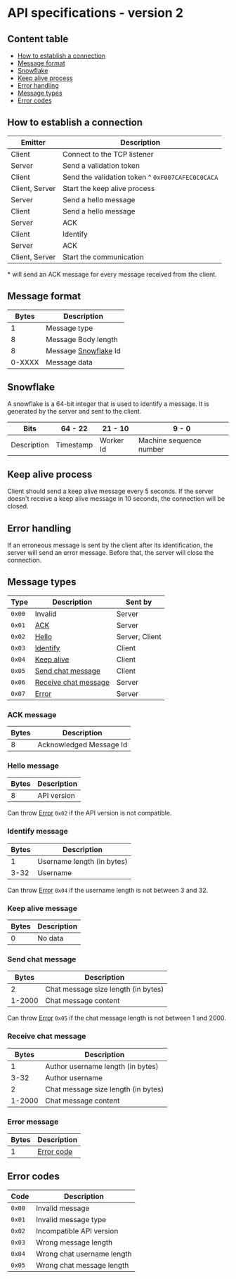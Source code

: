 # API specifications - version 2

## Content table

- [How to establish a connection](#how-to-establish-a-connection)
- [Message format](#message-format)
- [Snowflake](#snowflake)
- [Keep alive process](#keep-alive-process)
- [Error handling](#error-handling)
- [Message types](#message-types)
- [Error codes](#error-codes)

## How to establish a connection

| Emitter | Description |
| ------- | ------- |
| Client | Connect to the TCP listener |
| Server | Send a validation token |
| Client | Send the validation token ^ `0xF007CAFEC0C0CACA` |
| Client, Server | Start the keep alive process |
| Server | Send a hello message |
| Client | Send a hello message |
| Server | ACK |
| Client | Identify |
| Server | ACK |
| Client, Server | Start the communication |

\*  will send an ACK message for every message received from the client.

## Message format

| Bytes | Description |
|-------|-------------|
| 1     | Message type |
| 8     | Message Body length |
| 8    | Message [Snowflake](#Snowflake) Id |
| 0-XXXX   | Message data |

## Snowflake

A snowflake is a 64-bit integer that is used to identify a message.
It is generated by the server and sent to the client.

| Bits | 64 - 22 | 21 - 10 | 9 - 0 |
| --- | ------- | ------- | ----- |
| Description | Timestamp | Worker Id | Machine sequence number |

## Keep alive process

Client should send a keep alive message every 5 seconds.
If the server doesn't receive a keep alive message in 10 seconds, the connection will be closed.

## Error handling

If an erroneous message is sent by the client after its identification, the server will send an error message.
Before that, the server will close the connection.





## Message types

| Type   | Description                     | Sent by |
| ------ | ------------------------------- | --- |
| `0x00` | Invalid                         | Server |
| `0x01` | [ACK](#ack-message)             | Server |
| `0x02` | [Hello](#hello-message)         | Server, Client |
| `0x03` | [Identify](#identify-message)   | Client |
| `0x04` | [Keep alive](#keep-alive-message) | Client |
| `0x05` | [Send chat message](#send-chat-message) | Client |
| `0x06` | [Receive chat message](#send-chat-message) | Server |
| `0x07` | [Error](#error-message) | Server |

### ACK message

| Bytes | Description |
|-------|-------------|
| 8    | Acknowledged Message Id  |

### Hello message

| Bytes | Description |
|-------|-------------|
| 8     | API version |

Can throw [Error](#error-codes) `0x02` if the API version is not compatible.

### Identify message

| Bytes | Description |
|-------|-------------|
| 1	 | Username length (in bytes) |
| 3-32 | Username    |

Can throw [Error](#error-codes) `0x04` if the username length is not between 3 and 32.

### Keep alive message

| Bytes | Description |
|-------|-------------|
| 0     | No data |

### Send chat message

| Bytes | Description |
|-------|-------------|
| 2 | Chat message size length (in bytes) |
| 1-2000 | Chat message content |

Can throw [Error](#error-codes) `0x05` if the chat message length is not between 1 and 2000.

### Receive chat message

| Bytes | Description |
| ------- | ------- |
| 1 | Author username length (in bytes) |
| 3-32 | Author username |
| 2 | Chat message size length (in bytes) |
| 1-2000 | Chat message content |

### Error message

| Bytes | Description |
|-------|-------------|
| 1     | [Error code](#error-codes) |





## Error codes

| Code | Description |
|------|-------------|
| `0x00` | Invalid message |
| `0x01` | Invalid message type |
| `0x02` | Incompatible API version |
| `0x03` | Wrong message length |
| `0x04` | Wrong chat username length |
| `0x05` | Wrong chat message length |
